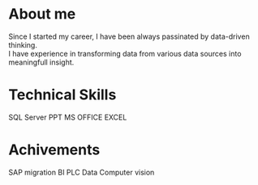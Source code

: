 # About me<br>
Since I started my career, I have been always passinated by data-driven thinking.<br> 
I have experience in transforming data from various data sources into meaningfull insight. <br>

# Technical Skills<br>
SQL Server PPT MS OFFICE EXCEL

# Achivements<br>
SAP migration
BI
PLC Data 
Computer vision

